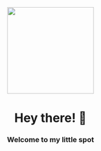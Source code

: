 <div id="header" align="center">
  <img src="https://media1.giphy.com/media/v1.Y2lkPTc5MGI3NjExaHQ3cGQzZmxyNW5zM25yOTg5bWY1Y2dhb2VkbDZ0OXd4Z3N2M2F4bSZlcD12MV9pbnRlcm5hbF9naWZfYnlfaWQmY3Q9cw/jQzFUZrBsZ6wse4RH1/giphy.gif" width="200"/>
  <h1>
    Hey there! 👋 <br>
  </h1>
  <h3>Welcome to my little spot </h3>
</div>

